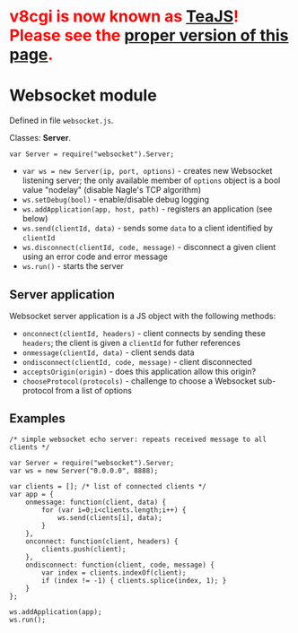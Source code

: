 # <font color='red'><b>v8cgi is now known as <a href='http://code.google.com/p/teajs/'>TeaJS</a>! Please see the <a href='http://code.google.com/p/teajs/wiki/API_Websocket'>proper version of this page</a>.</b></font> #
# Websocket module #

Defined in file `websocket.js`.

Classes: **Server**.

```
var Server = require("websocket").Server;
```
  * `var ws = new Server(ip, port, options)` - creates new Websocket listening server; the only available member of `options` object is a bool value "nodelay" (disable Nagle's TCP algorithm)
  * `ws.setDebug(bool)` - enable/disable debug logging
  * `ws.addApplication(app, host, path)` - registers an application (see below)
  * `ws.send(clientId, data)` - sends some `data` to a client identified by `clientId`
  * `ws.disconnect(clientId, code, message)` - disconnect a given client using an error code and error message
  * `ws.run()` - starts the server

## Server application ##

Websocket server application is a JS object with the following methods:

  * `onconnect(clientId, headers)` - client connects by sending these `headers`; the client is given a `clientId` for futher references
  * `onmessage(clientId, data)` - client sends data
  * `ondisconnect(clientId, code, message)` - client disconnected
  * `acceptsOrigin(origin)` - does this application allow this origin?
  * `chooseProtocol(protocols)` - challenge to choose a Websocket sub-protocol from a list of options

## Examples ##

```
/* simple websocket echo server: repeats received message to all clients */

var Server = require("websocket").Server;
var ws = new Server("0.0.0.0", 8888);

var clients = []; /* list of connected clients */
var app = {
	onmessage: function(client, data) {
		for (var i=0;i<clients.length;i++) {
			ws.send(clients[i], data);
		}
	},
	onconnect: function(client, headers) {
		clients.push(client);
	},
	ondisconnect: function(client, code, message) {
		var index = clients.indexOf(client);
		if (index != -1) { clients.splice(index, 1); }
	}
};

ws.addApplication(app);
ws.run();
```